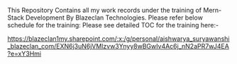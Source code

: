 This Repository Contains all my work records under the training of  Mern-Stack Development By Blazeclan Technologies.
Please refer below schedule for the training:
Please see detailed TOC for the training here:-

https://blazeclan1my.sharepoint.com/:x:/g/personal/aishwarya_suryawanshi_blazeclan_com/EXN6j3uN6jVMlzvw3Ynyy8wBGwIv4Ac6j_nN2aPR7wJ4EA?e=xY3Hmi

 

